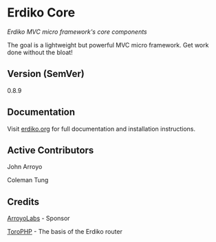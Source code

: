 Erdiko Core
===========

*Erdiko MVC micro framework's core components*

The goal is a lightweight but powerful MVC micro framework.  Get work done without the bloat!

## Version (SemVer)

0.8.9

## Documentation

Visit [erdiko.org](http://www.erdiko.org/) for full documentation and installation instructions.

## Active Contributors

John Arroyo

Coleman Tung

## Credits

[ArroyoLabs](http://www.arroyolabs.com/) - Sponsor

[ToroPHP](http://toroweb.org/)	- The basis of the Erdiko router
